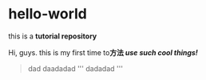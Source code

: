 # hello-world
this is a **tutorial repository**

Hi, guys. this is my first time to**方法 _use such cool things!_**
>dad
>daadadad
'''
dadadad
'''
